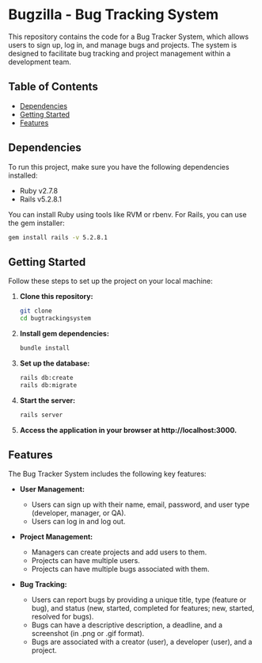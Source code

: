 # Bugzilla - Bug Tracking System

This repository contains the code for a Bug Tracker System, which allows users to sign up, log in, and manage bugs and projects. The system is designed to facilitate bug tracking and project management within a development team.

## Table of Contents

- [Dependencies](#dependencies)
- [Getting Started](#getting-started)
- [Features](#features)


## Dependencies

To run this project, make sure you have the following dependencies installed:

- Ruby v2.7.8
- Rails v5.2.8.1


You can install Ruby using tools like RVM or rbenv. For Rails, you can use the gem installer:

```bash
gem install rails -v 5.2.8.1
```
## Getting Started

Follow these steps to set up the project on your local machine:

1. **Clone this repository:**

    ```bash
    git clone 
    cd bugtrackingsystem
    ```

2. **Install gem dependencies:**

    ```bash
    bundle install
    ```

3. **Set up the database:**

    ```bash
    rails db:create
    rails db:migrate
    ```

4. **Start the server:**

    ```bash
    rails server
    ```

5. **Access the application in your browser at http://localhost:3000.**


## Features
The Bug Tracker System includes the following key features:

- **User Management:**
   - Users can sign up with their name, email, password, and user type (developer, manager, or QA).
   - Users can log in and log out.

- **Project Management:**
  - Managers can create projects and add users to them.
  - Projects can have multiple users.
  - Projects can have multiple bugs associated with them.

- **Bug Tracking:**
  - Users can report bugs by providing a unique title, type (feature or bug), and status (new, started, completed for features; new, started, resolved for bugs).
  - Bugs can have a descriptive description, a deadline, and a screenshot (in .png or .gif format).
  - Bugs are associated with a creator (user), a developer (user), and a project.


